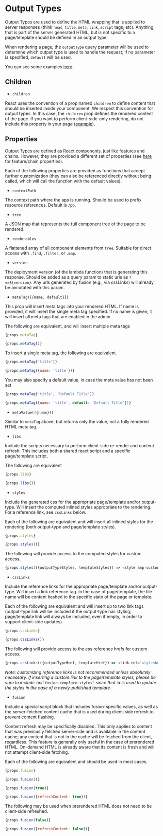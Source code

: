 # Output Types

Output Types are used to define the HTML wrapping that is applied to server responses (think `head`, `title`, `meta`, `link`, `script` tags, etc). Anything that is part of the server generated HTML, but is not specific to a page/template should be defined in an output type.

When rendering a page, the `outputType` query parameter will be used to determine which output type is used to handle the request; if no parameter is specified, `default` will be used.

You can see some examples [here](../../engine/bundle/components/output-types).

## Children

-   `children`

React uses the convention of a prop named `children` to define content that should be inserted inside your component. We respect this convention for output types. In this case, the `children` prop defines the rendered content of the page. If you want to perform client-side-only rendering, do not include this property in your page ([example](../../engine/bundle/components/output-types/spa.jsx)).

## Properties

Output Types are defined as React components, just like features and chains. However, they are provided a different set of properties (see [here](./components.md) for feature/chain properties).

Each of the following properties are provided as functions that accept further customization (they can also be referenced directly without being called, which will call the function with the default values).

-   `contextPath`

The context path where the app is running. Should be used to prefix resource references. Default is `/pb`.

-   `tree`

A JSON map that represents the full component tree of the page to be rendered.

-   `renderables`

A flattened array of all component elements from `tree`. Suitable for direct access with `.find`, `.filter`, or `.map`.

-   `version`

The deployment version (of the lambda function) that is generating this response. Should be added as a query param to static urls as `?v=${version}`. Any urls generated by fusion (e.g., via cssLinks) will already be annotated with this param.

-   `metaTag([{name, default}])`

This prop will insert meta tags into your rendered HTML. If name is provided, it will insert the single meta tag specified. If no name is given, it will insert all meta tags that are enabled in the admin.

The following are equivalent, and will insert multiple meta tags
```js
{props.metaTag}
```
```js
{props.metaTag()}
```

To insert a single meta tag, the following are equivalent.
```js
{props.metaTag('title')}
```
```js
{props.metaTag({name: 'title'})}
```

You may also specify a default value, in case the meta value has not been set
```js
{props.metaTag('title', 'Default Title')}
```
```js
{props.metaTag({name: 'title', default: 'Default Title'})}
```

-   `metaValue([{name}])`

Similar to `metaTag` above, but returns only the value, not a fully rendered HTML meta tag.

-   `libs`

Include the scripts necessary to perform client-side re-render and content refresh. This includes both a shared react script and a specific page/template script.

The following are equivalent
```js
{props.libs}
```
```js
{props.libs()}
```

-   `styles`

Include the generated css for the appropriate page/template and/or output-type. Will insert the computed inlined styles appropriate to the rendering. For a reference link, see `cssLinks` below.

Each of the following are equivalent and will insert all inlined styles for the rendering (both output-type and page/template styles).
```js
{props.styles}
```
```js
{props.styles()}
```

The following will provide access to the computed styles for custom access.
```js
{props.styles(({outputTypeStyles, templateStyles}) => <style amp-custom='true'>{outputTypeStyles}</style>)}
```

-   `cssLinks`

Include the reference links for the appropriate page/template and/or output-type. Will insert a link reference tag. In the case of page/template, the file name will be content hashed to the specific state of the page or template.

Each of the following are equivalent and will insert up to two link tags (output-type link will be included if the output-type has styling; page/template link will always be included, even if empty, in order to support client-side updates).
```js
{props.cssLinks}
```
```js
{props.cssLinks()}
```

The following will provide access to the css reference hrefs for custom access.
```js
{props.cssLinks(({outputTypeHref, templateHref}) => <link rel='stylesheet' type='text/css' href={outputTypeHref} />)}
```

_Note: customizing reference links is not recommended unless absolutely necessary. If inserting a custom link to the page/template styles, please be sure to include `id="fusion-template-styles"` since that id is used to update the styles in the case of a newly-published template._

-   `fusion`

Include a special script block that includes fusion-specific values, as well as the server-fetched content cache that is used during client-side refresh to prevent content flashing.

Content refresh may be specifically disabled. This only applies to content that was previously fetched server-side and is available in the content cache; any content that is not in the cache will be fetched from the client, regardless. This feature is generally only useful in the case of prerendered HTML. On-demand HTML is already aware that its content is fresh and will not attempt client-side fetching.

Each of the following are equivalent and should be used in most cases.
```js
{props.fusion}
```
```js
{props.fusion()}
```
```js
{props.fusion(true)}
```
```js
{props.fusion({refreshContent: true})}
```

The following may be used when prerendered HTML does not need to be client-side refreshed.
```js
{props.fusion(false)}
```
```js
{props.fusion({refreshContent: false})}
```

